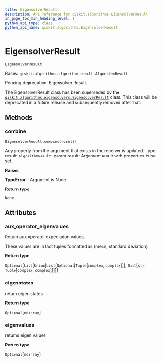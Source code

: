 ```yaml
---
title: EigensolverResult
description: API reference for qiskit.algorithms.EigensolverResult
in_page_toc_min_heading_level: 1
python_api_type: class
python_api_name: qiskit.algorithms.EigensolverResult
---
```


# EigensolverResult

<span id="qiskit.algorithms.EigensolverResult" />

`EigensolverResult`

Bases: `qiskit.algorithms.algorithm_result.AlgorithmResult`

Pending deprecation: Eigensolver Result.

The EigensolverResult class has been superseded by the [`qiskit.algorithms.eigensolvers.EigensolverResult`](qiskit.algorithms.eigensolvers.EigensolverResult "qiskit.algorithms.eigensolvers.EigensolverResult") class. This class will be deprecated in a future release and subsequently removed after that.

## Methods

### combine

<span id="qiskit.algorithms.EigensolverResult.combine" />

`EigensolverResult.combine(result)`

Any property from the argument that exists in the receiver is updated. :type result: `AlgorithmResult` :param result: Argument result with properties to be set.

**Raises**

**TypeError** – Argument is None

**Return type**

`None`

## Attributes

<span id="qiskit.algorithms.EigensolverResult.aux_operator_eigenvalues" />

### aux\_operator\_eigenvalues

Return aux operator expectation values.

These values are in fact tuples formatted as (mean, standard deviation).

**Return type**

`Optional`\[`List`\[`Union`\[`List`\[`Optional`\[`Tuple`\[`complex`, `complex`]]], `Dict`\[`str`, `Tuple`\[`complex`, `complex`]]]]]

<span id="qiskit.algorithms.EigensolverResult.eigenstates" />

### eigenstates

return eigen states

**Return type**

`Optional`\[`ndarray`]

<span id="qiskit.algorithms.EigensolverResult.eigenvalues" />

### eigenvalues

returns eigen values

**Return type**

`Optional`\[`ndarray`]

